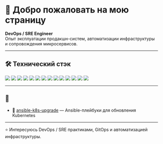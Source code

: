 # 👋 Добро пожаловать на мою страницу

**DevOps / SRE Engineer**  
Опыт эксплуатации продакшн-систем, автоматизации инфраструктуры и сопровождения микросервисов.

---

## 🛠️ Технический стэк

<p align="left">
  <img src="https://img.shields.io/badge/Kubernetes-326ce5?logo=kubernetes&logoColor=white" />
  <img src="https://img.shields.io/badge/Helm-0f1689?logo=helm&logoColor=white" />
  <img src="https://img.shields.io/badge/ArgoCD-fc5d0d?logo=argo&logoColor=white" />
  <img src="https://img.shields.io/badge/Ansible-ee0000?logo=ansible&logoColor=white" />
  <img src="https://img.shields.io/badge/Terraform-844fba?logo=terraform&logoColor=white" />
  <img src="https://img.shields.io/badge/GitLab%20CI-330f63?logo=gitlab&logoColor=white" />
  <img src="https://img.shields.io/badge/GitHub%20Actions-2088FF?logo=githubactions&logoColor=white" />
  <img src="https://img.shields.io/badge/Kafka-000?logo=apachekafka&logoColor=white" />
  <img src="https://img.shields.io/badge/Elastic-005571?logo=elasticsearch&logoColor=white" />
  <img src="https://img.shields.io/badge/Tarantool-ff2d20?logo=tarantool&logoColor=white" />
  <img src="https://img.shields.io/badge/Prometheus-e6522c?logo=prometheus&logoColor=white" />
  <img src="https://img.shields.io/badge/Grafana-F46800?logo=grafana&logoColor=white" />
  <img src="https://img.shields.io/badge/Linux-FCC624?logo=linux&logoColor=black" />
  <img src="https://img.shields.io/badge/Docker-2496ED?logo=docker&logoColor=white" />
</p>

---

## 📌 

- 🔧 [ansible-k8s-upgrade](https://github.com/egorgoncharenko/ansible-k8s-upgrade) — Ansible-плейбуки для обновления Kubernetes  

---

⭐️ Интересуюсь DevOps / SRE практиками, GitOps и автоматизацией инфраструктуры.
